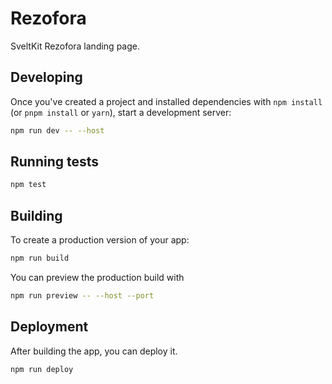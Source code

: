 # Rezofora

SveltKit Rezofora landing page.

## Developing

Once you've created a project and installed dependencies with `npm install` (or `pnpm install` or `yarn`), start a development server:

```sh
npm run dev -- --host
```

## Running tests

```sh
npm test
```

## Building

To create a production version of your app:

```sh
npm run build
```

You can preview the production build with

```sh
npm run preview -- --host --port
```

## Deployment

After building the app, you can deploy it.

```sh
npm run deploy
```


